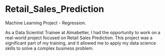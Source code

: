 # Retail_Sales_Prediction
Machine Learning Project - Regression.

As a Data Scientist Trainee at Almabetter, I had the opportunity to work on a real-world project focused on Retail Sales Prediction. This project was a significant part of my training, and it allowed me to apply my data science skills to solve a complex business problem.
